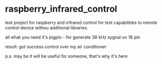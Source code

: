 # raspberry_infrared_control
test project for raspberry and infrared control
for test capabilities to remote control device withou additional libraries.

all what you need it's pigpio - for generate 38 kHz sygnal on 18 pin

result: got success control over my air conditioner

p.s. may be it will be useful for someone, that's why it's here
